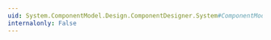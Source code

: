 ```yaml
---
uid: System.ComponentModel.Design.ComponentDesigner.System#ComponentModel#Design#IDesignerFilter#PreFilterProperties(System.Collections.IDictionary)
internalonly: False
---
```

